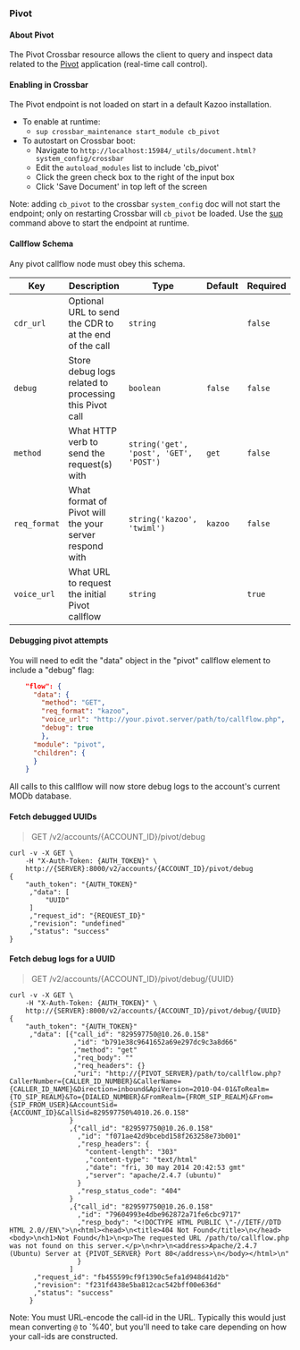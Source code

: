 ### Pivot

#### About Pivot

The Pivot Crossbar resource allows the client to query and inspect data related to the [Pivot](/applications/pivot) application (real-time call control).

#### Enabling in Crossbar

The Pivot endpoint is not loaded on start in a default Kazoo installation.

* To enable at runtime:
    * `sup crossbar_maintenance start_module cb_pivot`
* To autostart on Crossbar boot:
    * Navigate to `http://localhost:15984/_utils/document.html?system_config/crossbar`
    * Edit the `autoload_modules` list to include 'cb_pivot'
    * Click the green check box to the right of the input box
    * Click 'Save Document' in top left of the screen

Note: adding `cb_pivot` to the crossbar `system_config` doc will not start the endpoint; only on restarting Crossbar will `cb_pivot` be loaded. Use the [sup](./sup.md) command above to start the endpoint at runtime.

#### Callflow Schema

Any pivot callflow node must obey this schema.

Key | Description | Type | Default | Required
--- | ----------- | ---- | ------- | --------
`cdr_url` | Optional URL to send the CDR to at the end of the call | `string` |   | `false`
`debug` | Store debug logs related to processing this Pivot call | `boolean` | `false` | `false`
`method` | What HTTP verb to send the request(s) with | `string('get', 'post', 'GET', 'POST')` | `get` | `false`
`req_format` | What format of Pivot will the your server respond with | `string('kazoo', 'twiml')` | `kazoo` | `false`
`voice_url` | What URL to request the initial Pivot callflow | `string` |   | `true`

#### Debugging pivot attempts

You will need to edit the "data" object in the "pivot" callflow element to include a "debug" flag:

```json
    "flow": {
      "data": {
        "method": "GET",
        "req_format": "kazoo",
        "voice_url": "http://your.pivot.server/path/to/callflow.php",
        "debug": true
        },
      "module": "pivot",
      "children": {
      }
    }
```

All calls to this callflow will now store debug logs to the account's current MODb database.


#### Fetch debugged UUIDs

> GET /v2/accounts/{ACCOUNT_ID}/pivot/debug

```curl
curl -v -X GET \
    -H "X-Auth-Token: {AUTH_TOKEN}" \
    http://{SERVER}:8000/v2/accounts/{ACCOUNT_ID}/pivot/debug
{
    "auth_token": "{AUTH_TOKEN}"
     ,"data": [
         "UUID"
     ]
     ,"request_id": "{REQUEST_ID}"
     ,"revision": "undefined"
     ,"status": "success"
}
```

#### Fetch debug logs for a UUID

> GET /v2/accounts/{ACCOUNT_ID}/pivot/debug/{UUID}

```curl
curl -v -X GET \
    -H "X-Auth-Token: {AUTH_TOKEN}" \
    http://{SERVER}:8000/v2/accounts/{ACCOUNT_ID}/pivot/debug/{UUID}
{
    "auth_token": "{AUTH_TOKEN}"
     ,"data": [{"call_id": "829597750@10.26.0.158"
                ,"id": "b791e38c9641652a69e297dc9c3a8d66"
                ,"method": "get"
                ,"req_body": ""
                ,"req_headers": {}
                ,"uri": "http://{PIVOT_SERVER}/path/to/callflow.php?CallerNumber={CALLER_ID_NUMBER}&CallerName={CALLER_ID_NAME}&Direction=inbound&ApiVersion=2010-04-01&ToRealm={TO_SIP_REALM}&To={DIALED_NUMBER}&FromRealm={FROM_SIP_REALM}&From={SIP_FROM_USER}&AccountSid={ACCOUNT_ID}&CallSid=829597750%4010.26.0.158"
               }
               ,{"call_id": "829597750@10.26.0.158"
                 ,"id": "f071ae42d9bcebd158f263258e73b001"
                 ,"resp_headers": {
                   "content-length": "303"
                   ,"content-type": "text/html"
                   ,"date": "fri, 30 may 2014 20:42:53 gmt"
                   ,"server": "apache/2.4.7 (ubuntu)"
                 }
                 ,"resp_status_code": "404"
               }
               ,{"call_id": "829597750@10.26.0.158"
                 ,"id": "79604993e4dbe962872a71fe6cbc9717"
                 ,"resp_body": "<!DOCTYPE HTML PUBLIC \"-//IETF//DTD HTML 2.0//EN\">\n<html><head>\n<title>404 Not Found</title>\n</head><body>\n<h1>Not Found</h1>\n<p>The requested URL /path/to/callflow.php was not found on this server.</p>\n<hr>\n<address>Apache/2.4.7 (Ubuntu) Server at {PIVOT_SERVER} Port 80</address>\n</body></html>\n"
                 }
               ]
      ,"request_id": "fb455599cf9f1390c5efa1d948d41d2b"
      ,"revision": "f231fd438e5ba812cac542bff00e636d"
      ,"status": "success"
     }
```

Note: You must URL-encode the call-id in the URL. Typically this would just mean converting `@` to `%40', but you'll need to take care depending on how your call-ids are constructed.
